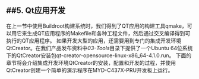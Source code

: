 ##5. Qt应用开发
---------------------

在上一节中使用Buildroot构建系统时，我们得到了QT应用的构建工具qmake，可以用它来生成QT应用程序的Makefile和各种工程文件，然后通过交叉编译得到可执行的QT应用程序。
如果开发大型的应用，还需要用到专门的集成开发环境QtCreator。在我们产品发布资料中*03-Tools*目录下提供了一个Ubuntu 64位系统下的QtCreator安装包qt-creator-opensource-linux-x86_64-4.1.0.run。
下面的章节将会介绍集成开发环境QtCreator的安装，配置和开发的过程，并使用QtCreator创建一个简单的演示程序在MYD-C437X-PRU开发板上运行。
